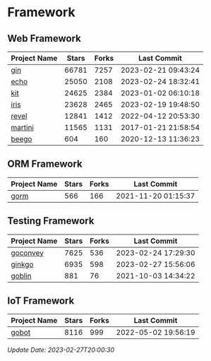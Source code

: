 # Framework

## Web Framework
| Project Name | Stars | Forks | Last Commit |
| ------------ | ----- | ----- | ----------- |
| [gin](https://github.com/gin-gonic/gin) | 66781 | 7257 | 2023-02-21 09:43:24 |
| [echo](https://github.com/labstack/echo) | 25050 | 2108 | 2023-02-24 18:32:41 |
| [kit](https://github.com/go-kit/kit) | 24625 | 2384 | 2023-01-02 06:10:18 |
| [iris](https://github.com/kataras/iris) | 23628 | 2465 | 2023-02-19 19:48:50 |
| [revel](https://github.com/revel/revel) | 12841 | 1412 | 2022-04-12 20:53:30 |
| [martini](https://github.com/go-martini/martini) | 11565 | 1131 | 2017-01-21 21:58:54 |
| [beego](https://github.com/astaxie/beego) | 604 | 160 | 2020-12-13 11:36:23 |

## ORM Framework
| Project Name | Stars | Forks | Last Commit |
| ------------ | ----- | ----- | ----------- |
| [gorm](https://github.com/jinzhu/gorm) | 566 | 166 | 2021-11-20 01:15:37 |

## Testing Framework
| Project Name | Stars | Forks | Last Commit |
| ------------ | ----- | ----- | ----------- |
| [goconvey](https://github.com/smartystreets/goconvey) | 7625 | 536 | 2023-02-24 17:29:30 |
| [ginkgo](https://github.com/onsi/ginkgo) | 6935 | 598 | 2023-02-27 15:56:06 |
| [goblin](https://github.com/franela/goblin) | 881 | 76 | 2021-10-03 14:34:22 |

## IoT Framework
| Project Name | Stars | Forks | Last Commit |
| ------------ | ----- | ----- | ----------- |
| [gobot](https://github.com/hybridgroup/gobot) | 8116 | 999 | 2022-05-02 19:56:19 |

*Update Date: 2023-02-27T20:00:30*